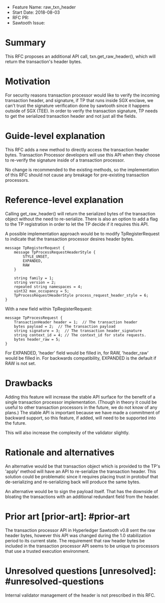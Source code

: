 - Feature Name: raw_txn_header
- Start Date: 2018-08-03
- RFC PR:
- Sawtooth Issue:

# Summary
[summary]: #summary

This RFC proposes an additional API call, txn.get_raw_header(), which will
return the transaction's header bytes.

# Motivation
[motivation]: #motivation

For security reasons transaction processor would like to verify the incoming
transaction header, and signature, if TP that runs inside SGX enclave, we
can't trust the signature verification done by sawtooth since it happens
outside of SGX (TEE).
In order to verify the transaction signature, TP needs to get the serialized
transaction header and not just all the fields.


# Guide-level explanation
[guide-level-explanation]: #guide-level-explanation

This RFC adds a new method to directly access the transaction header bytes.
Transaction Processor developers will use this API when they choose to re-verify
the signature inside of a transaction processor.

No change is recommended to the existing methods, so the implementation of this RFC
should not cause any breakage for pre-existing transaction processors.

# Reference-level explanation
[reference-level-explanation]: #reference-level-explanation

Calling get_raw_header() will return the serialized bytes of the transaction
object without the need to re-serialize.
There is also an option to add a flag to the TP registration in order to let the
TP decide if it requires this API.

A possible implementation approach would be to modify TpRegisterRequest to
indicate that the transaction processor desires header bytes.

    message TpRegisterRequest {
        message TpProcessRequestHeaderStyle {
            STYLE_UNSET,
            EXPANDED,
            RAW
        }

        string family = 1;
        string version = 2;
        repeated string namespaces = 4;
        uint32 max_occupancy = 5;
        TpProcessRequestHeaderStyle process_request_header_style = 6;
    }

With a new field within TpRegisterRequest:

    message TpProcessRequest {
        TransactionHeader header = 1;  // The transaction header
        bytes payload = 2;  // The transaction payload
        string signature = 3;  // The transaction header_signature
        string context_id = 4; // The context_id for state requests.
        bytes header_raw = 5;
    }

For EXPANDED, 'header' field would be filled in, for RAW, 'header_raw' would
be filled in.
For backwards compatibility, EXPANDED is the default if RAW is not set.

# Drawbacks
[drawbacks]: #drawbacks

Adding this feature will increase the stable API surface for the benefit of a
single transaction processor implementation. (Though in theory it could be
useful to other transaction processors in the future, we do not know of any
plans.) The stable API is important because we have made a commitment of
backward support, so this feature, if added, will need to be supported into
the future.

This will also increase the complexity of the validator slightly.

# Rationale and alternatives
[alternatives]: #alternatives

An alternative would be that transaction object which is provided to the TP's
'apply' method will have an API to re-serialize the transaction header.
This solution could be problematic since it requires placing trust in protobuf
that de-serializing and re-serializing back will produce the same bytes.

An alternative would be to sign the payload itself. That has the downside of
bloating the transactions with an additional redundant field from the header.

# Prior art [prior-art]: #prior-art

The transaction processor API in Hyperledger Sawtooth v0.8 sent the raw header
bytes, however this API was changed during the 1.0 stabilization period to
its current state. The requirement that raw header bytes be included in the
transaction processor API seems to be unique to processors that use a trusted
execution environment.

# Unresolved questions [unresolved]: #unresolved-questions

Internal validator management of the header is not prescribed in this RFC.

